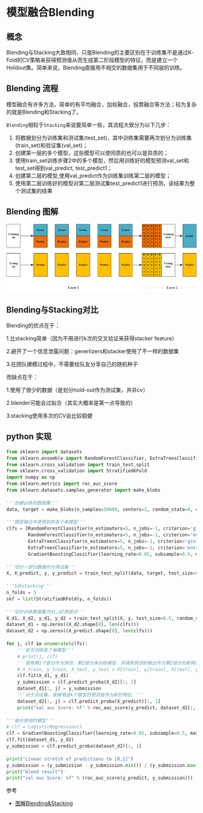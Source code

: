 # 模型融合Blending

## 概念

Blending与Stacking大致相同，只是Blending的主要区别在于训练集不是通过K-Fold的CV策略来获得预测值从而生成第二阶段模型的特征，而是建立一个Holdout集。简单来说，Blending直接用不相交的数据集用于不同层的训练。

## Blending 流程

模型融合有许多方法，简单的有平均融合，加权融合，投票融合等方法；较为复杂的就是Blending和Stacking了。

`Blending`相较于`Stacking`来说要简单一些，其流程大致分为以下几步：

1. 将数据划分为训练集和测试集(test_set)，其中训练集需要再次划分为训练集(train_set)和验证集(val_set)；
2. 创建第一层的多个模型，这些模型可以使同质的也可以是异质的；
3. 使用train_set训练步骤2中的多个模型，然后用训练好的模型预测val_set和test_set得到val_predict, test_predict1；
4. 创建第二层的模型,使用val_predict作为训练集训练第二层的模型；
5. 使用第二层训练好的模型对第二层测试集test_predict1进行预测，该结果为整个测试集的结果

## Blending 图解

<img src=".\img\2019052109512454.png" alt="2019052109512454" style="zoom:80%;" />

## Blending与Stacking对比

Blending的优点在于：

1.比stacking简单（因为不用进行k次的交叉验证来获得stacker feature）

2.避开了一个信息泄露问题：generlizers和stacker使用了不一样的数据集

3.在团队建模过程中，不需要给队友分享自己的随机种子

而缺点在于：

1.使用了很少的数据（是划分hold-out作为测试集，并非cv）

2.blender可能会过拟合（其实大概率是第一点导致的）

3.stacking使用多次的CV会比较稳健



## python 实现

```python
from sklearn import datasets
from sklearn.ensemble import RandomForestClassifier, ExtraTreesClassifier, GradientBoostingClassifier
from sklearn.cross_validation import train_test_split
from sklearn.cross_validation import StratifiedKFold
import numpy as np
from sklearn.metrics import roc_auc_score
from sklearn.datasets.samples_generator import make_blobs

'''创建训练的数据集'''
data, target = make_blobs(n_samples=50000, centers=2, random_state=0, cluster_std=0.60)

'''模型融合中使用到的各个单模型'''
clfs = [RandomForestClassifier(n_estimators=5, n_jobs=-1, criterion='gini'),
        RandomForestClassifier(n_estimators=5, n_jobs=-1, criterion='entropy'),
        ExtraTreesClassifier(n_estimators=5, n_jobs=-1, criterion='gini'),
        ExtraTreesClassifier(n_estimators=5, n_jobs=-1, criterion='entropy'),
        GradientBoostingClassifier(learning_rate=0.05, subsample=0.5, max_depth=6, n_estimators=5)]

'''切分一部分数据作为测试集'''
X, X_predict, y, y_predict = train_test_split(data, target, test_size=0.33, random_state=2017)

'''5折stacking'''
n_folds = 5
skf = list(StratifiedKFold(y, n_folds))

'''切分训练数据集为d1,d2两部分'''
X_d1, X_d2, y_d1, y_d2 = train_test_split(X, y, test_size=0.5, random_state=2017)
dataset_d1 = np.zeros((X_d2.shape[0], len(clfs)))
dataset_d2 = np.zeros((X_predict.shape[0], len(clfs)))

for j, clf in enumerate(clfs):
    '''依次训练各个单模型'''
    # print(j, clf)
    '''使用第1个部分作为预测，第2部分来训练模型，获得其预测的输出作为第2部分的新特征。'''
    # X_train, y_train, X_test, y_test = X[train], y[train], X[test], y[test]
    clf.fit(X_d1, y_d1)
    y_submission = clf.predict_proba(X_d2)[:, 1]
    dataset_d1[:, j] = y_submission
    '''对于测试集，直接用这k个模型的预测值作为新的特征。'''
    dataset_d2[:, j] = clf.predict_proba(X_predict)[:, 1]
    print("val auc Score: %f" % roc_auc_score(y_predict, dataset_d2[:, j]))

'''融合使用的模型'''
# clf = LogisticRegression()
clf = GradientBoostingClassifier(learning_rate=0.02, subsample=0.5, max_depth=6, n_estimators=30)
clf.fit(dataset_d1, y_d2)
y_submission = clf.predict_proba(dataset_d2)[:, 1]

print("Linear stretch of predictions to [0,1]")
y_submission = (y_submission - y_submission.min()) / (y_submission.max() - y_submission.min())
print("blend result")
print("val auc Score: %f" % (roc_auc_score(y_predict, y_submission)))
```





参考

- <a href="https://blog.csdn.net/sinat_35821976/article/details/83622594" target="_blank">图解Blending&Stacking</a>



